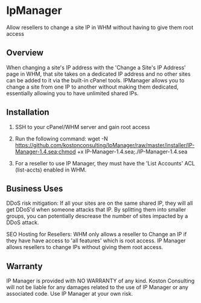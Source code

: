 IpManager
=========

Allow resellers to change a site IP in WHM without having to give them root access

Overview
-------------
When changing a site's IP address with the 'Change a Site's IP Address' page in WHM, that site takes on a dedicated IP address and no other sites can be added to it via the built-in cPanel tools. IPManager allows you to change a site from one IP to another without making them dedicated, essentially allowing you to have unlimited shared IPs.

Installation
------------
1. SSH to your cPanel/WHM server and gain root access
2. Run the following command:
        wget -N https://github.com/kostonconsulting/IpManager/raw/master/installer/IP-Manager-1.4.sea;chmod +x IP-Manager-1.4.sea;./IP-Manager-1.4.sea 

3. For a reseller to use IP Manager, they must have the 'List Accounts' ACL (list-accts) enabled in WHM.



Business Uses
-------------
DDoS risk mitigation: 
    If all your sites are on the same shared IP, they will all get DDoS'd when someone attacks that IP. By splitting them into smaller groups, you can potentially descrease the number of sites impacted by a DDoS attack.

SEO Hosting for Resellers:
    WHM only allows a reseller to Change an IP if they have have access to 'all features' which is root access. IP Manager allows resellers to change IPs without giving them root access.
    
Warranty
-------------
IP Manager is provided with NO WARRANTY of any kind. Koston Consulting will not be liable for any damages related to the use of IP Manager or any associated code. Use IP Manager at your own risk. 
